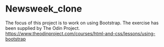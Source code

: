 # Newsweek_clone

The focus of this project is to work on using Bootstrap. The exercise has been supplied by The Odin Project.
https://www.theodinproject.com/courses/html-and-css/lessons/using-bootstrap
